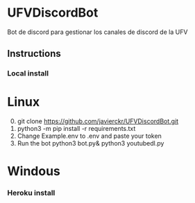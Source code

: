 # UFVDiscordBot
Bot de discord para gestionar los canales de discord de la UFV


## Instructions

### Local install
# Linux
0. git clone https://github.com/javierckr/UFVDiscordBot.git
1. python3 -m pip install -r requirements.txt
2. Change Example.env to .env and paste your token
3. Run the bot python3 bot.py& python3 youtubedl.py
# Windous
### Heroku install


